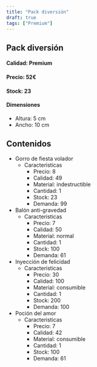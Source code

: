 ```yaml
---
title: "Pack diversión"
draft: true
tags: ["Premium"]
---
```

## Pack diversión
#### Calidad: Premium
#### Precio: 52€
#### Stock: 23
#### Dimensiones
- Altura: 5 cm 
- Ancho: 10 cm
## Contenidos
- Gorro de fiesta volador
    - Caracteristicas
        - Precio: 8
        - Calidad: 49
        - Material: indestructible
        - Cantidad: 1
        - Stock: 23
        - Demanda: 99
- Balón anti-gravedad
    - Caracteristicas
        - Precio: 7
        - Calidad: 50
        - Material: normal
        - Cantidad: 1
        - Stock: 100
        - Demanda: 61
- Inyección de felicidad
    - Caracteristicas
        - Precio: 30
        - Calidad: 100
        - Material: consumible
        - Cantidad: 1
        - Stock: 200
        - Demanda: 100
- Poción del amor
    - Caracteristicas
        - Precio: 7
        - Calidad: 42
        - Material: consumible
        - Cantidad: 1
        - Stock: 100
        - Demanda: 61
